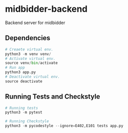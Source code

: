 # midbidder-backend
Backend server for midbidder

## Dependencies
```python
# Creaete virtual env.
python3 -m venv venv/
# Activate virtual env.
source venv/bin/activate
# Run app
python3 app.py
# Deactivate virtual env.
source deactivate
```

## Running Tests and Checkstyle

```python
# Running tests
python3 -m pytest

# Running Checkstyle
python3 -m pycodestyle --ignore=E402,E101 tests app.py

```
